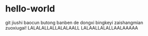 # hello-world
git jiushi baocun butong banben de dongxi bingkeyi zaishangmian zuoxiugai!
LALALALLALLALALAALL
LALAALLALALLAALAAAAA

